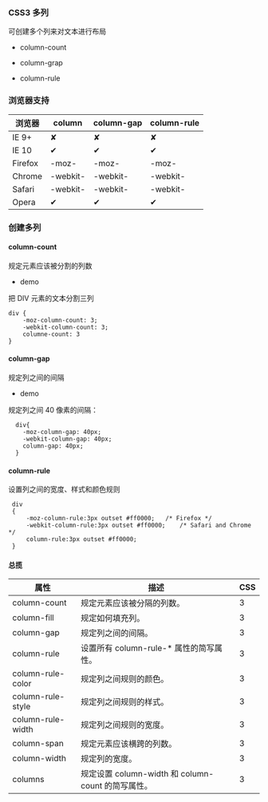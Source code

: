 

### CSS3 多列

可创建多个列来对文本进行布局

- column-count

- column-grap

- column-rule

### 浏览器支持

浏览器             |column|column-gap|column-rule
------------------|-------------|-----------|-----------
IE 9+             |     ✘      |     ✘      |       ✘    
IE 10             |     ✔      |     ✔      |       ✔ 
Firefox           |  -moz-      |   -moz-    |    -moz-   
Chrome            |  -webkit-   |   -webkit-  |   -webkit-   
Safari            |  -webkit-   |   -webkit-  |   -webkit-   
Opera             |   ✔         |     ✔      |      ✔  

### 创建多列

#### column-count 

规定元素应该被分割的列数

- demo

把 DIV 元素的文本分割三列

    div {
        -moz-column-count: 3;
        -webkit-column-count: 3;
        columne-count: 3
    }
    
#### column-gap 

规定列之间的间隔

- demo

规定列之间 40 像素的间隔：

      div{
        -moz-column-gap: 40px;
        -webkit-column-gap: 40px;
        column-gap: 40px;
      }
    
#### column-rule
     
设置列之间的宽度、样式和颜色规则
     
     div
     {
         -moz-column-rule:3px outset #ff0000;	/* Firefox */
         -webkit-column-rule:3px outset #ff0000;	/* Safari and Chrome */
         column-rule:3px outset #ff0000;
     }
     
#### 总揽
     
 属性	|描述	|CSS
 -------|-------|-------
 column-count	|规定元素应该被分隔的列数。|	3
 column-fill	|规定如何填充列。	|3
 column-gap	    |规定列之间的间隔。	|3
 column-rule	|设置所有 column-rule-* 属性的简写属性。	|3
 column-rule-color	|规定列之间规则的颜色。	|3
 column-rule-style	|规定列之间规则的样式。	|3
 column-rule-width	|规定列之间规则的宽度。	|3
 column-span	    |规定元素应该横跨的列数。	|3
 column-width	|规定列的宽度。	|3
 columns	|规定设置 column-width 和 column-count 的简写属性。	|3
